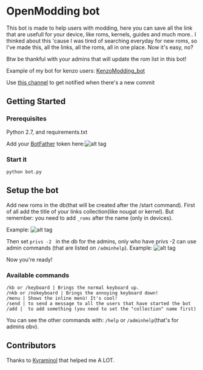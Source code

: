# OpenModding bot

This bot is made to help users with modding, here you can save all the link that
are usefull for your device, like roms, kernels, guides and much more..
I thinked about this 'cause I was tired of searching everyday for new roms, so
I've made this, all the links, all the roms, all in one place.
Now it's easy, no?

Btw be thankful with your admins that will update the rom list in this bot!

Example of my bot for kenzo users: [KenzoModding_bot](http://t.me/KenzoModding_bot)

Use [this channel](https://t.me/tostabots) to get notified when there's a new commit

## Getting Started

### Prerequisites

Python 2.7, and requirements.txt 

Add your [BotFather](http://t.me/BotFather) token here:![alt tag](http://i.imgur.com/ufcz8ic.png)

### Start it

```python bot.py```

## Setup the bot

Add new roms in the db(that will be created after the /start command).
First of all add the title of your links collection(like nougat or kernel).
But remember: you need to add ```_roms``` after the name (only in devices).

Example:
![alt tag](http://i.imgur.com/funCBEs.png)

Then set ```privs -2 ``` in the db for the admins, only who have privs -2 can
use admin commands (that are listed on ```/adminhelp```).
Example:
![alt tag](http://i.imgur.com/n58pmUx.png)

Now you're ready!


### Available commands

```
/kb or /keyboard | Brings the normal keyboard up.
/nkb or /nokeyboard | Brings the annoying keyboard down!
/menu | Shows the inline menù! It's cool!
/send | to send a message to all the users that have started the bot
/add |  to add something (you need to set the "collection" name first)
```
You can see the other commands with:
```/help``` or ```/adminhelp```(that's for admins obv).

## Contributors
Thanks to [Kyraminol](https://github.com/Kyraminol) that helped me A LOT.
